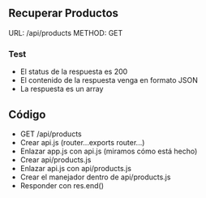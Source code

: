 ## Recuperar Productos

URL: /api/products METHOD: GET

### Test

- El status de la respuesta es 200
- El contenido de la respuesta venga en formato JSON
- La respuesta es un array

## Código

- GET /api/products
- Crear api.js (router...exports router...)
- Enlazar app.js con api.js (miramos cómo está hecho)
- Crear api/products.js
- Enlazar api.js con api/products.js
- Crear el manejador dentro de api/products.js
- Responder con res.end()
